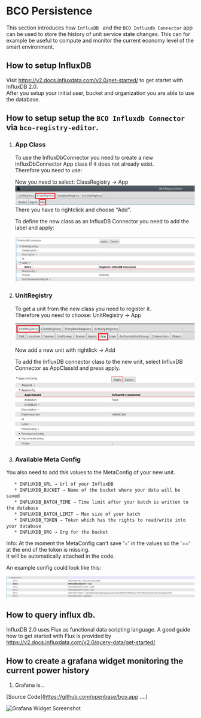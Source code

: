 # BCO Persistence

This section introduces how ```InfluxDB ``` and the ```BCO Influxdb Connector``` app can be used to store the history of unit service state changes. This can for example be useful to compute and monitor the current economy level of the smart environment.

## How to setup InfluxDB

 Visit https://v2.docs.influxdata.com/v2.0/get-started/ to get startet with InfluxDB 2.0.  
 After you setup your initial user, bucket and organization you are able to use the database.

##  How to setup setup the ```BCO Influxdb Connector``` via ```bco-registry-editor```.
1. ### App Class
    To use the InfluxDbConnector you need to create a new InfluxDbConnector App class if it does not already exist.  
    Therefore you need to use:  
  
   Now you need to select: ClassRegistry → App  
   ![add_class](img/bco_registry_add_class.png) 
   There you have to rightclick and choose "Add".  
   
   To define the new class as an InfluxDB Connector you need to add the label and apply:  <br/><br/>
   ![add_class_entry](img/influxdB_add_class.png)

2. ### UnitRegistry  
   To get a unit from the new class you need to register it.  
   Therefore you need to choose: UnitRegistry → App  
   
   ![add_unit](img/add_unit.png)
 
   Now add a new unit with rightlick → Add

   To add the InfluxDB connector class to the new unit, select InfluxDB Connector as AppClassId and press apply.

   ![add_unit_class](img/new_unit.png)
    
      
   
3. ### Available Meta Config
  You also need to add this values to the MetaConfig of your new unit.

       * INFLUXDB_URL → Url of your InfluxDB
       * INFLUXDB_BUCKET → Name of the bucket where your data will be saved
       * INFLUXDB_BATCH_TIME → Time limit after your batch is written to the database
       * INFLUXDB_BATCH_LIMIT → Max size of your batch
       * INFLUXDB_TOKEN → Token which has the rights to read/write into your database
       * INFLUXDB_ORG → Org for the bucket

  Info: At the moment the MetaConfig can't save '=' in the values so the '==' at the end of the token is missing.  
  It will be automatically attached in the code.  
  
  An example config could look like this:
  
  ![metaconfig](img/metaconfig.png)


  

## How to query influx db.


InfluxDB 2.0 uses Flux as functional data scripting language.
A good guide how to get started with Flux is provided by https://v2.docs.influxdata.com/v2.0/query-data/get-started/.
  
## How to create a grafana widget monitoring the current power history
   1. Grafana is...


[Source Code](https://github.com/openbase/bco.app ....)

![Grafana Widget Screenshot](/images/grafana.jpg)
